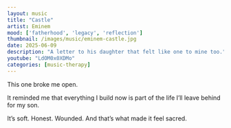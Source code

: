 ```yaml
---
layout: music
title: "Castle"
artist: Eminem
mood: ['fatherhood', 'legacy', 'reflection']
thumbnail: /images/music/eminem-castle.jpg
date: 2025-06-09
description: "A letter to his daughter that felt like one to mine too."
youtube: "LdOM0x0XDMo"
categories: [music-therapy]
---
```


This one broke me open.

It reminded me that everything I build now is part of the life I’ll leave behind for my son.

It’s soft. Honest. Wounded. And that’s what made it feel sacred.
